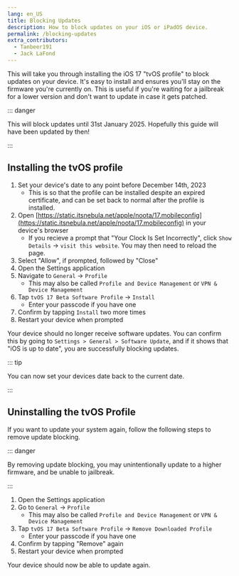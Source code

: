 ```yaml
---
lang: en_US
title: Blocking Updates
description: How to block updates on your iOS or iPadOS device.
permalink: /blocking-updates
extra_contributors:
  - Tanbeer191
  - Jack LaFond
---
```


This will take you through installing the iOS 17 "tvOS profile" to block updates on your device. It's easy to install and ensures you'll stay on the firmware you're currently on. This is useful if you're waiting for a jailbreak for a lower version and don't want to update in case it gets patched.

::: danger

This will block updates until 31st January 2025. Hopefully this guide will have been updated by then!

:::

## Installing the tvOS profile

1. Set your device's date to any point before December 14th, 2023
    - This is so that the profile can be installed despite an expired certificate, and can be set back to normal after the profile is installed.
1. Open [https://static.itsnebula.net/apple/noota/17.mobileconfig](https://static.itsnebula.net/apple/noota/17.mobileconfig) in your device's browser
    - If you recieve a prompt that "Your Clock Is Set Incorrectly", click `Show Details` -> `visit this website`. You may then need to reload the page.
1. Select "Allow", if prompted, followed by "Close"
1. Open the Settings application
1. Navigate to `General` -> `Profile`
    - This may also be called `Profile and Device Management` or `VPN & Device Management`
1. Tap `tvOS 17 Beta Software Profile` -> `Install`
    - Enter your passcode if you have one
1. Confirm by tapping `Install` two more times
1. Restart your device when prompted

Your device should no longer receive software updates. You can confirm this by going to `Settings > General > Software Update`, and if it shows that "iOS is up to date", you are successfully blocking updates.

::: tip

You can now set your devices date back to the current date.

:::

## Uninstalling the tvOS Profile

If you want to update your system again, follow the following steps to remove update blocking.

::: danger

By removing update blocking, you may unintentionally update to a higher firmware, and be unable to jailbreak.

:::

1. Open the Settings application
1. Go to `General` -> `Profile`
    - This may also be called `Profile and Device Management` or `VPN & Device Management`
1. Tap `tvOS 17 Beta Software Profile` -> `Remove Downloaded Profile`
    - Enter your passcode if you have one
1. Confirm by tapping "Remove" again
1. Restart your device when prompted

Your device should now be able to update again.
